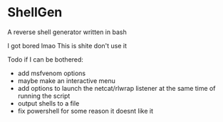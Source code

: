 # ShellGen
A reverse shell generator written in bash

I got bored lmao
This is shite don't use it 

Todo if I can be bothered:

- add msfvenom options
- maybe make an interactive menu
- add options to launch the netcat/rlwrap listener at the same time of running the script
- output shells to a file
- fix powershell for some reason it doesnt like it
